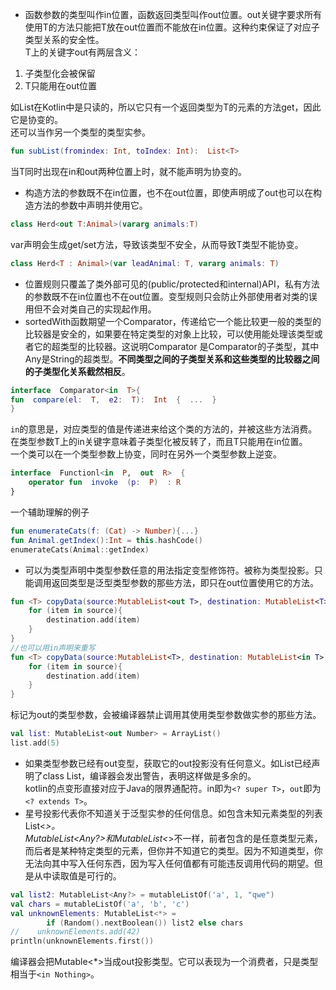 - 函数参数的类型叫作in位置，函数返回类型叫作out位置。out关键字要求所有使用T的方法只能把T放在out位置而不能放在in位置。这种约束保证了对应子类型关系的安全性。  
T上的关键字out有两层含义：
1. 子类型化会被保留
2. T只能用在out位置  

如List<Interface>在Kotlin中是只读的，所以它只有一个返回类型为T的元素的方法get，因此它是协变的。  
还可以当作另一个类型的类型实参。
```Kotlin
fun subList(fromindex: Int, toIndex: Int):  List<T>
```
当T同时出现在in和out两种位置上时，就不能声明为协变的。
- 构造方法的参数既不在in位置，也不在out位置，即使声明成了out也可以在构造方法的参数中声明并使用它。
```Kotlin
class Herd<out T:Animal>(vararg animals:T)
```
var声明会生成get/set方法，导致该类型不安全，从而导致T类型不能协变。
```Kotlin
class Herd<T : Animal>(var leadAnimal: T, vararg animals: T)
```
- 位置规则只覆盖了类外部可见的(public/protected和internal)API，私有方法的参数既不在in位置也不在out位置。变型规则只会防止外部使用者对类的误用但不会对类自己的实现起作用。
- sortedWith函数期望一个Comparator<String>，传递给它一个能比较更一般的类型的比较器是安全的，如果要在特定类型的对象上比较，可以使用能处理该类型或者它的超类型的比较器。这说明Comparator<Any> 是Comparator<String>的子类型，其中Any是String的超类型。**不同类型之间的子类型关系和这些类型的比较器之间的子类型化关系截然相反**。
```Kotlin
interface  Comparator<in  T>{
fun  compare(el:  T,  e2:  T):  Int  {  ...  }
}
```
`in`的意思是，对应类型的值是传递进来给这个类的方法的，并被这些方法消费。在类型参数T上的in关键字意味着子类型化被反转了，而且T只能用在in位置。  
一个类可以在一个类型参数上协变，同时在另外一个类型参数上逆变。
```Kotlin
interface  Functionl<in  P,  out  R>  {
    operator fun  invoke  (p:  P)  : R
}
```
一个辅助理解的例子
```Kotlin
fun enumerateCats(f: (Cat) -> Number){...}
fun Animal.getIndex():Int = this.hashCode()
enumerateCats(Animal::getIndex)
```
- 可以为类型声明中类型参数任意的用法指定变型修饰符。被称为类型投影。只能调用返回类型是泛型类型参数的那些方法，即只在out位置使用它的方法。
```Kotlin
fun <T> copyData(source:MutableList<out T>, destination: MutableList<T>){
    for (item in source){
        destination.add(item)
    }
}
//也可以用in声明来重写
fun <T> copyData(source:MutableList<T>, destination: MutableList<in T>){
    for (item in source){
        destination.add(item)
    }
}
```
标记为out的类型参数，会被编译器禁止调用其使用类型参数做实参的那些方法。
```Kotlin
val list: MutableList<out Number> = ArrayList()
list.add(5)
```
- 如果类型参数已经有out变型，获取它的out投影没有任何意义。如List已经声明了class List<out T>，编译器会发出警告，表明这样做是多余的。  
kotlin的点变形直接对应于Java的限界通配符。in即为`<? super T>`，`out`即为`<? extends T>`。
- 星号投影代表你不知道关于泛型实参的任何信息。如包含未知元素类型的列表List<*>。  
MutableList<Any?>和MutableList<*>不一样，前者包含的是任意类型元素，而后者是某种特定类型的元素，但你并不知道它的类型。因为不知道类型，你无法向其中写入任何东西，因为写入任何值都有可能违反调用代码的期望。但是从中读取值是可行的。
```Kotlin
val list2: MutableList<Any?> = mutableListOf('a', 1, "qwe")
val chars = mutableListOf('a', 'b', 'c')
val unknownElements: MutableList<*> =
        if (Random().nextBoolean()) list2 else chars
//    unknownElements.add(42)
println(unknownElements.first())
```
编译器会把Mutable<*>当成out投影类型。它可以表现为一个消费者，只是类型相当于`<in Nothing>`。
